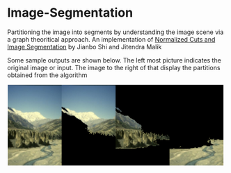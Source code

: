 # Image-Segmentation
Partitioning the image into segments by understanding the image scene via a graph theoritical approach. An implementation of [Normalized Cuts and Image Segmentation][1] by Jianbo Shi and Jitendra Malik

Some sample outputs are shown below. The left most picture indicates the original image or input. The image to the right of that display the partitions obtained from the algorithm

![alt text](https://github.com/vignesh99/Image-Segmentation/blob/master/SampleOutputs/rgb8seg.png)

[1]: https://people.eecs.berkeley.edu/~malik/papers/SM-ncut.pdf
